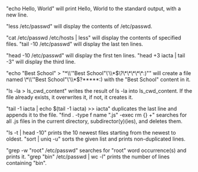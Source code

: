 "echo Hello, World" will print Hello, World to the standard output, with a new line.

"less /etc/passwd" will display the contents of /etc/passwd.

"cat /etc/passwd /etc/hosts | less" will display the contents of specified files.
"tail -10 /etc/passwd" will display the last ten lines.

"head -10 /etc/passwd" will display the first ten lines.
"head +3 iacta | tail -3" will display the third line.

"echo "Best School" > "\*\\\\'\"Best School\"\\'\\\\*$\?\*\*\*\*\*:)"" will create a file named \*\\'"Best School"\'\\*$\?\*\*\*\*\*:) with the "Best School" content in it.

"ls -la > ls_cwd_content" writes the result of ls -la into ls_cwd_content. If the file already exists, it overwrites it, if not, it creates it.

"tail -1 iacta | echo $(tail -1 iacta) >> iacta" duplicates the last line and appends it to the file.
"find . -type f name ".js" -exec rm {} +" searches for all .js files in the current directory, subdirector(y)(ies), and deletes them.

"ls -t | head -10" prints the 10 newest files starting from the newest to oldest.
"sort | uniq -u" sorts the given list and prints non-duplicated lines.

"grep -w "root" /etc/passwd" searches for "root" word occurrence(s) and prints it.
"grep "bin" /etc/passwd | wc -l" prints the number of lines containing "bin".
